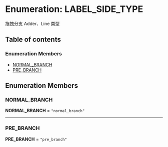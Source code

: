 # Enumeration: LABEL\_SIDE\_TYPE

拖拽分支 Adder、Line 类型

## Table of contents

### Enumeration Members

* [NORMAL\_BRANCH](/auto-docs/editor/enums/LABEL_SIDE_TYPE.md#normal_branch)
* [PRE\_BRANCH](/auto-docs/editor/enums/LABEL_SIDE_TYPE.md#pre_branch)

## Enumeration Members

### NORMAL\_BRANCH

**NORMAL\_BRANCH** = `"normal_branch"`

***

### PRE\_BRANCH

**PRE\_BRANCH** = `"pre_branch"`
